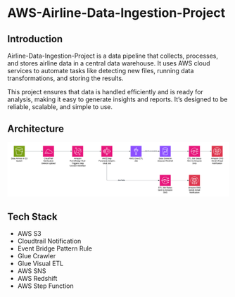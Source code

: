 # AWS-Airline-Data-Ingestion-Project
## Introduction 
Airline-Data-Ingestion-Project is a data pipeline that collects, processes, and stores airline data in a central data warehouse. It uses AWS cloud services to automate tasks like detecting new files, running data transformations, and storing the results.

This project ensures that data is handled efficiently and is ready for analysis, making it easy to generate insights and reports. It’s designed to be reliable, scalable, and simple to use.


## Architecture 
![Project Architecture](Architecture.png)

## Tech Stack 
- AWS S3
- Cloudtrail Notification 
- Event Bridge Pattern Rule 
- Glue Crawler 
- Glue Visual ETL 
- AWS SNS 
- AWS Redshift 
- AWS Step Function
